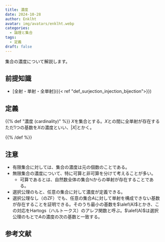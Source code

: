 ```yaml
---
title: 濃度
date: 2024-10-28
author: Enklht
avatar: img/avatars/enklht.webp
categories:
  - 論理と集合
tags:
  - 定義
draft: false
---
```


集合の濃度について解説します。

<!--more-->

## 前提知識

- [全射・単射・全単射]({{< ref "def_surjection_injection_bijection">}})

## 定義

{{% def "濃度 (cardinality)" %}}
$X$を集合とする。$X$との間に全単射が存在するただ1つの基数を$X$の濃度といい、$|X|$とかく。

{{% /def %}}

## 注意

- 有限集合に対しては、集合の濃度は元の個数のことである。
- 無限集合の濃度について、特に可算と非可算を分けて考えることが多い。
  - 可算であるとは、自然数全体の集合$\mathbb{N}$からの単射が存在することである。
- 選択公理のもと、任意の集合に対して濃度が定義できる。
- 選択公理なし（のZF）でも、任意の集合$A$に対して単射を構成できない基数が存在することを証明できる。そのうち最小の基数を$\alef(A)$とかき、この対応をHartogs（ハルトークス）のアレフ関数と呼ぶ。$\alef(A)$は選択公理のもとで$A$の濃度の次の基数と一致する。

## 参考文献
